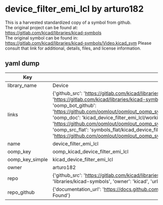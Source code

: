 # device_filter_emi_lcl by arturo182  
This is a harvested standardized copy of a symbol from github.  
The original project can be found at:  
https://gitlab.com/kicad/libraries/kicad-symbols  
The original symbol can be found in:
https://gitlab.com/kicad/libraries/kicad-symbols/Video.kicad_sym
Please consult that link for additional, details, files, and license information.  
## yaml dump  
| Key | Value |  
| --- | --- |  
| library_name | Device |  
| links | {'github_src': 'https://gitlab.com/kicad/libraries/kicad-symbols/Video.kicad_sym', 'github_src_repo': 'https://gitlab.com/kicad/libraries/kicad-symbols', 'oomp_bot': 'kicad_device_filter_emi_lcl/working', 'oomp_bot_github': 'https://github.com/oomlout/oomlout_oomp_symbol_bot/tree/main/kicad_device_filter_emi_lcl/working', 'oomp_doc': 'kicad_device_filter_emi_lcl/working', 'oomp_doc_github': 'https://github.com/oomlout/oomlout_oomp_symbol_doc/tree/main/kicad_device_filter_emi_lcl/working', 'oomp_src_flat': 'symbols_flat/kicad_device_filter_emi_lcl/working', 'oomp_src_flat_github': 'https://github.com/oomlout/oomlout_oomp_symbol_src/tree/main/kicad_device_filter_emi_lcl/working'} |  
| name | device_filter_emi_lcl |  
| oomp_key | oomp_kicad_device_filter_emi_lcl |  
| oomp_key_simple | kicad_device_filter_emi_lcl |  
| owner | arturo182 |  
| repo | {'github_src': 'https://gitlab.com/kicad/libraries/kicad-symbols/Video.kicad_sym', 'name': 'libraries/kicad-symbols', 'owner': 'kicad', 'url': 'https://gitlab.com/kicad/libraries/kicad-symbols'} |  
| repo_github | {'documentation_url': 'https://docs.github.com/rest/repos/repos#get-a-repository', 'message': 'Not Found'} |  

